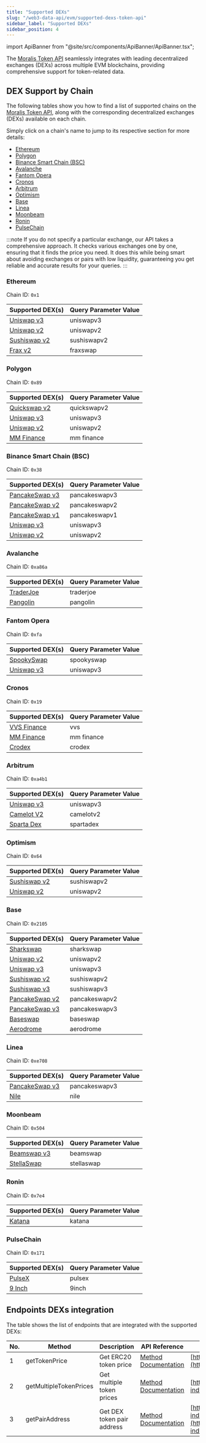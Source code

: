 ```yaml
---
title: "Supported DEXs"
slug: "/web3-data-api/evm/supported-dexs-token-api"
sidebar_label: "Supported DEXs"
sidebar_position: 4
---
```


import ApiBanner from "@site/src/components/ApiBanner/ApiBanner.tsx";

The [Moralis Token API](/web3-data-api/evm/token-api) seamlessly integrates with leading decentralized exchanges (DEXs) across multiple EVM blockchains, providing comprehensive support for token-related data.

## DEX Support by Chain

The following tables show you how to find a list of supported chains on the [Moralis Token API](/web3-data-api/evm/token-api), along with the corresponding decentralized exchanges (DEXs) available on each chain.

Simply click on a chain's name to jump to its respective section for more details:

- [Ethereum](#ethereum)
- [Polygon](#polygon)
- [Binance Smart Chain (BSC)](#binance-smart-chain-bsc)
- [Avalanche](#avalanche)
- [Fantom Opera](#fantom-opera)
- [Cronos](#cronos)
- [Arbitrum](#arbitrum)
- [Optimism](#optimism)
- [Base](#base)
- [Linea](#linea)
- [Moonbeam](#moonbeam)
- [Ronin](#ronin)
- [PulseChain](#pulsechain)

:::note
If you do not specify a particular exchange, our API takes a comprehensive approach. It checks various exchanges one by one, ensuring that it finds the price you need. It does this while being smart about avoiding exchanges or pairs with low liquidity, guaranteeing you get reliable and accurate results for your queries.
:::

### Ethereum

Chain ID: `0x1`

| Supported DEX(s)                       | Query Parameter Value |
| -------------------------------------- | --------------------- |
| [Uniswap v3](https://app.uniswap.org/) | uniswapv3             |
| [Uniswap v2](https://uniswap.org/)     | uniswapv2             |
| [Sushiswap v2](https://sushi.com/)     | sushiswapv2           |
| [Frax v2](https://frax.finance/)       | fraxswap              |

### Polygon

Chain ID: `0x89`

| Supported DEX(s)                            | Query Parameter Value |
| ------------------------------------------- | --------------------- |
| [Quickswap v2](https://quickswap.exchange/) | quickswapv2           |
| [Uniswap v3](https://app.uniswap.org/)      | uniswapv3             |
| [Uniswap v2](https://uniswap.org/)          | uniswapv2             |
| [MM Finance](https://mm.finance/)           | mm finance            |

### Binance Smart Chain (BSC)

Chain ID: `0x38`

| Supported DEX(s)                                 | Query Parameter Value |
| ------------------------------------------------ | --------------------- |
| [PancakeSwap v3](https://pancakeswap.finance/v3) | pancakeswapv3         |
| [PancakeSwap v2](https://pancakeswap.finance/)   | pancakeswapv2         |
| [PancakeSwap v1](https://pancakeswap.finance/v1) | pancakeswapv1         |
| [Uniswap v3](https://app.uniswap.org/)           | uniswapv3             |
| [Uniswap v2](https://uniswap.org/)               | uniswapv2             |

### Avalanche

Chain ID: `0xa86a`

| Supported DEX(s)                           | Query Parameter Value |
| ------------------------------------------ | --------------------- |
| [TraderJoe](https://www.traderjoexyz.com/) | traderjoe             |
| [Pangolin](https://pangolin.exchange/)     | pangolin              |

### Fantom Opera

Chain ID: `0xfa`

| Supported DEX(s)                          | Query Parameter Value |
| ----------------------------------------- | --------------------- |
| [SpookySwap](https://spookyswap.finance/) | spookyswap            |
| [Uniswap v3](https://app.uniswap.org/)    | uniswapv3             |

### Cronos

Chain ID: `0x19`

| Supported DEX(s)                    | Query Parameter Value |
| ----------------------------------- | --------------------- |
| [VVS Finance](https://vvs.finance/) | vvs                   |
| [MM Finance](https://mm.finance/)   | mm finance            |
| [Crodex](https://crodex.exchange/)  | crodex                |

### Arbitrum

Chain ID: `0xa4b1`

| Supported DEX(s)                          | Query Parameter Value |
| ----------------------------------------- | --------------------- |
| [Uniswap v3](https://app.uniswap.org/)    | uniswapv3             |
| [Camelot V2](https://www.camelotsix.com/) | camelotv2             |
| [Sparta Dex](https://sparta.exchange/)    | spartadex             |

### Optimism

Chain ID: `0x64`

| Supported DEX(s)                   | Query Parameter Value |
| ---------------------------------- | --------------------- |
| [Sushiswap v2](https://sushi.com/) | sushiswapv2           |
| [Uniswap v2](https://uniswap.org/) | uniswapv2             |

### Base

Chain ID: `0x2105`

| Supported DEX(s)                               | Query Parameter Value |
| ---------------------------------------------- | --------------------- |
| [Sharkswap](https://www.sharkswap.finance/)    | sharkswap             |
| [Uniswap v2](https://uniswap.org/)             | uniswapv2             |
| [Uniswap v3](https://app.uniswap.org/)         | uniswapv3             |
| [Sushiswap v2](https://sushi.com/)             | sushiswapv2           |
| [Sushiswap v3](https://sushi.com/)             | sushiswapv3           |
| [PancakeSwap v2](https://pancakeswap.finance/) | pancakeswapv2         |
| [PancakeSwap v3](https://pancakeswap.finance/) | pancakeswapv3         |
| [Baseswap](https://baseswap.fi)                | baseswap              |
| [Aerodrome](https://aerodrome.finance)         | aerodrome             |

### Linea

Chain ID: `0xe708`

| Supported DEX(s)                                 | Query Parameter Value |
| ------------------------------------------------ | --------------------- |
| [PancakeSwap v3](https://pancakeswap.finance/v3) | pancakeswapv3         |
| [Nile](https://www.thenile.exchange/swap)        | nile                  |

### Moonbeam

Chain ID: `0x504`

| Supported DEX(s)                      | Query Parameter Value |
| ------------------------------------- | --------------------- |
| [Beamswap v3](https://beamswap.io/)   | beamswap              |
| [StellaSwap](https://stellaswap.com/) | stellaswap            |

### Ronin

Chain ID: `0x7e4`

| Supported DEX(s)                         | Query Parameter Value |
| ---------------------------------------- | --------------------- |
| [Katana](https://katana.roninchain.com/) | katana                |

### PulseChain

Chain ID: `0x171`

| Supported DEX(s)              | Query Parameter Value |
| ----------------------------- | --------------------- |
| [PulseX](https://pulsex.com/) | pulsex                |
| [9 Inch](https://www.9inch.io/) | 9inch                |

## Endpoints DEXs integration

The table shows the list of endpoints that are integrated with the supported DEXs:

| No. | Method                 | Description                | API Reference                                                                  | URL                                                                                                                                                                      |
| --- | ---------------------- | -------------------------- | ------------------------------------------------------------------------------ | ------------------------------------------------------------------------------------------------------------------------------------------------------------------------ |
| 1   | getTokenPrice          | Get ERC20 token price      | [Method Documentation](/web3-data-api/evm/reference/get-token-price)           | [https://deep-index.moralis.io/api/v2.2/erc20/:address/price](https://deep-index.moralis.io/api/v2.2/erc20/:address/price)                                               |
| 2   | getMultipleTokenPrices | Get multiple token prices  | [Method Documentation](/web3-data-api/evm/reference/get-multiple-token-prices) | [https://deep-index.moralis.io/api/v2.2/erc20/prices](https://deep-index.moralis.io/api/v2.2/erc20/prices)                                                               |
| 3   | getPairAddress         | Get DEX token pair address | [Method Documentation](/web3-data-api/evm/reference/get-pair-address)          | [https://deep-index.moralis.io/api/v2.2/:token0_address/:token1_address/pairAddress](https://deep-index.moralis.io/api/v2.2/:token0_address/:token1_address/pairAddress) |
